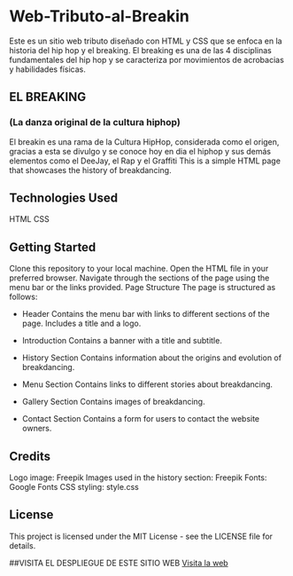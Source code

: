 # Web-Tributo-al-Breakin
Este es un sitio web tributo diseñado con HTML y CSS que se enfoca en la historia del hip hop y el breaking. El breaking es una de las 4 disciplinas fundamentales del hip hop y se caracteriza por movimientos de acrobacias y habilidades físicas.
## EL BREAKING
### (La danza original de la cultura hiphop)
El breakin es una rama de la Cultura HipHop, considerada como el origen, gracias a esta se divulgo y se conoce hoy en dia el hiphop y sus demás elementos
como el DeeJay, el Rap y el Graffiti 
This is a simple HTML page that showcases the history of breakdancing.

## Technologies Used
HTML
CSS

## Getting Started
Clone this repository to your local machine.
Open the HTML file in your preferred browser.
Navigate through the sections of the page using the menu bar or the links provided.
Page Structure
The page is structured as follows:

* Header
Contains the menu bar with links to different sections of the page.
Includes a title and a logo.

* Introduction
Contains a banner with a title and subtitle.

* History Section
Contains information about the origins and evolution of breakdancing.

* Menu Section
Contains links to different stories about breakdancing.

* Gallery Section
Contains images of breakdancing.

* Contact Section
Contains a form for users to contact the website owners.

## Credits
Logo image: Freepik
Images used in the history section: Freepik
Fonts: Google Fonts
CSS styling: style.css

## License
This project is licensed under the MIT License - see the LICENSE file for details.

##VISITA EL DESPLIEGUE DE ESTE SITIO WEB 
[Visita la web](https://web-tributo-al-breakin.netlify.app/)
